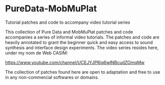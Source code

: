 # PureData-MobMuPlat
Tutorial patches and code to accompany video tutorial series

This collection of Pure Data and MobMuPlat patches and code accompanies a series of informal video tutorials. The patches and code are heavily annotated to grant the beginner quick and easy access to sound synthesis and interface design experiments. The video series resides here, under my nom de Web CASIM:

https://www.youtube.com/channel/UCEJYJPRiq6wlNBcudZOmqMw

The collection of patches found here are open to adaptation and free to use in any non-commercial softwares or domains.

